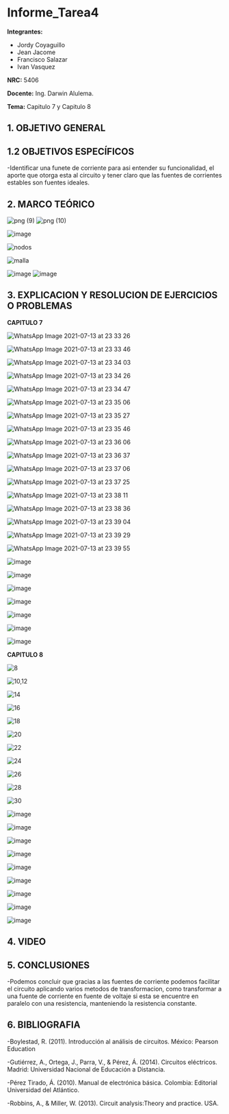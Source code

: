 # Informe_Tarea4
**Integrantes:**
- Jordy Coyaguillo
- Jean Jacome
- Francisco Salazar
- Ivan Vasquez



 **NRC:** 5406
 
 **Docente:** Ing. Darwin Alulema.
 
 **Tema:** Capitulo 7 y Capitulo 8 
 
 ## 1. OBJETIVO GENERAL
 



 ## 1.2 OBJETIVOS ESPECÍFICOS
 
-Identificar una funete de corriente para asi entender su funcionalidad, el aporte que otorga esta al circuito y tener claro que las fuentes de corrientes estables son fuentes ideales.




 ## 2. MARCO TEÓRICO 
 

![png (9)](https://user-images.githubusercontent.com/85137954/125520694-2e7aeaa5-b805-47dd-85c0-2f57ab340656.png)
![png (10)](https://user-images.githubusercontent.com/85137954/125537929-a08e9253-6eef-49e5-bb88-304a78221b96.png)

![image](https://user-images.githubusercontent.com/85137954/125568575-352a651e-5e1d-4086-bfe2-bfa36443bb96.png)

![nodos](https://user-images.githubusercontent.com/84586968/125584888-2005881c-63ce-4e1f-8559-c24487821760.png)

![malla](https://user-images.githubusercontent.com/84586968/125584891-e25e53aa-1ad8-400d-b907-4e7257c5128a.png)


![image](https://user-images.githubusercontent.com/85137954/125565314-e0ab15f6-546d-43fc-bc11-21679ce99930.png)
![image](https://user-images.githubusercontent.com/85137954/125571280-755a0f9d-a16b-44d1-835e-689d70c950a5.png)



 
 ## 3. EXPLICACION Y RESOLUCION DE EJERCICIOS O PROBLEMAS 
 
 **CAPITULO 7**
 
 ![WhatsApp Image 2021-07-13 at 23 33 26](https://user-images.githubusercontent.com/85137954/125562288-9d4ba8b9-d4d7-4272-9f96-9dd55bbfdf2d.jpeg)

![WhatsApp Image 2021-07-13 at 23 33 46](https://user-images.githubusercontent.com/85137954/125562296-33ca472d-ac96-462f-b09d-56d486691d10.jpeg)

![WhatsApp Image 2021-07-13 at 23 34 03](https://user-images.githubusercontent.com/85137954/125562308-783e7cfa-d3f9-4606-bae0-78ba96fd06e8.jpeg)
 
 ![WhatsApp Image 2021-07-13 at 23 34 26](https://user-images.githubusercontent.com/85137954/125562322-a8c39373-31d0-462a-886e-e72fc1a6586a.jpeg)

![WhatsApp Image 2021-07-13 at 23 34 47](https://user-images.githubusercontent.com/85137954/125562336-3d1bb4af-c7f7-4450-b1f1-a55710a4f7b9.jpeg)

![WhatsApp Image 2021-07-13 at 23 35 06](https://user-images.githubusercontent.com/85137954/125562345-008d091d-6dcb-4127-a05b-633e4589be3b.jpeg)

![WhatsApp Image 2021-07-13 at 23 35 27](https://user-images.githubusercontent.com/85137954/125562359-53abc8ef-258b-4cf3-8dd9-7480933411a7.jpeg)

![WhatsApp Image 2021-07-13 at 23 35 46](https://user-images.githubusercontent.com/85137954/125562370-0124038f-628a-4938-b850-bff45c54c116.jpeg)

![WhatsApp Image 2021-07-13 at 23 36 06](https://user-images.githubusercontent.com/85137954/125562379-2f414f15-a542-47ab-be9a-45bc9d01a006.jpeg)

![WhatsApp Image 2021-07-13 at 23 36 37](https://user-images.githubusercontent.com/85137954/125562387-7b817f71-fd60-48d4-9216-23f5a0f59fec.jpeg)

![WhatsApp Image 2021-07-13 at 23 37 06](https://user-images.githubusercontent.com/85137954/125562397-1e8fab0d-c141-4c7c-aa7e-453192217b68.jpeg)
 
![WhatsApp Image 2021-07-13 at 23 37 25](https://user-images.githubusercontent.com/85137954/125562410-bd61860f-29b0-4343-bbef-47422e54112c.jpeg)
 
![WhatsApp Image 2021-07-13 at 23 38 11](https://user-images.githubusercontent.com/85137954/125562418-dc4cd283-65ef-4a67-9e9c-a7eac4ec40f7.jpeg)
 
![WhatsApp Image 2021-07-13 at 23 38 36](https://user-images.githubusercontent.com/85137954/125562432-0054dc3b-7caa-448f-ad53-d3586d355888.jpeg)
 
![WhatsApp Image 2021-07-13 at 23 39 04](https://user-images.githubusercontent.com/85137954/125562448-7a567e38-f1fd-4fff-bd9b-bf11e07dc082.jpeg)
 
![WhatsApp Image 2021-07-13 at 23 39 29](https://user-images.githubusercontent.com/85137954/125562466-cb89938e-6a84-48db-8f98-5c2a1ecd5932.jpeg)
 
![WhatsApp Image 2021-07-13 at 23 39 55](https://user-images.githubusercontent.com/85137954/125562477-74ef74b0-e73a-450a-82c8-b274c0615531.jpeg)
 
 ![image](https://user-images.githubusercontent.com/85137954/125556457-cb86910e-8a25-4c8b-808a-3b8ef2a4c265.png)
 
 ![image](https://user-images.githubusercontent.com/85137954/125556363-f3806355-7382-4768-a67c-dc31c94da9c9.png)

 ![image](https://user-images.githubusercontent.com/85137954/125559502-0b42974b-06d5-4d16-a5c0-e30f6c11fb44.png)

![image](https://user-images.githubusercontent.com/85137954/125559608-4a5c7022-7be7-4cdc-a038-07f8ea61e0e5.png)

![image](https://user-images.githubusercontent.com/85137954/125559815-42e914d3-df11-4ffb-80eb-e4bf58501f6c.png)

![image](https://user-images.githubusercontent.com/85137954/125559979-7cc1e24b-d8e3-4a88-ac4e-c399c82a704a.png)

![image](https://user-images.githubusercontent.com/85137954/125560038-4e0678da-b0bb-4ddf-8b48-7caa739e1aae.png)


 **CAPITULO 8**
 
 ![8](https://user-images.githubusercontent.com/84586968/125583779-f44472fd-288d-4d1a-b137-eafa7c83723c.PNG)
 
![10,12](https://user-images.githubusercontent.com/84586968/125583787-0ba42ad3-982d-408d-a441-5c98ddee43f5.PNG)

![14](https://user-images.githubusercontent.com/84586968/125583794-69a373df-9c1b-4458-a7c2-f290740d2e86.PNG)

![16](https://user-images.githubusercontent.com/84586968/125583798-416cfadc-aa69-42f0-be85-b56f9116612c.PNG)

![18](https://user-images.githubusercontent.com/84586968/125583812-c54a332c-235c-4eb1-a02c-a4b385c6ff73.PNG)

![20](https://user-images.githubusercontent.com/84586968/125583817-6d6e7c6b-9572-4ce6-8d40-a69c1f7ac5d9.PNG)

![22](https://user-images.githubusercontent.com/84586968/125583848-dd2cdf6d-d974-4c76-ac51-22f7ef8919f0.PNG)

![24](https://user-images.githubusercontent.com/84586968/125583854-91bbb89d-4d1f-4962-ac0a-57a4b8e84ee5.PNG)

![26](https://user-images.githubusercontent.com/84586968/125583858-cb7b3d60-6ff1-4bdc-86e2-4e284139d11b.PNG)

![28](https://user-images.githubusercontent.com/84586968/125583864-148b8990-9262-4071-a717-8a83902f9348.PNG)

![30](https://user-images.githubusercontent.com/84586968/125583869-962bb10d-dfa2-410b-bd35-cc593f6c971a.PNG)
 
 ![image](https://user-images.githubusercontent.com/85137954/125571323-f91362c7-5856-4982-8955-2036c4666459.png)
 
![image](https://user-images.githubusercontent.com/85137954/125571351-eebf9476-3bbc-446f-a591-283129e4ccd1.png)

![image](https://user-images.githubusercontent.com/85137954/125571386-5810f4ae-7e33-40cd-bb77-767bf0344b50.png)

![image](https://user-images.githubusercontent.com/85137954/125571445-02e4e651-a671-4a38-be82-b40fed4c2ad5.png)

![image](https://user-images.githubusercontent.com/85137954/125571471-ed4fccf1-8d88-459b-8ed9-4efe8d96179f.png)

![image](https://user-images.githubusercontent.com/85137954/125571492-9c893540-6bd4-4991-b0a8-2d87a846d860.png)

![image](https://user-images.githubusercontent.com/85137954/125571510-5ed59ef4-9e7f-4a1e-bd48-3986033d7d1e.png)

![image](https://user-images.githubusercontent.com/85137954/125571524-987d36f0-f432-47b6-a810-6dbcae836ced.png)

![image](https://user-images.githubusercontent.com/85137954/125571608-d47c3d2d-5431-45c4-b927-6e0310a39a68.png)

## 4. VIDEO



## 5. CONCLUSIONES

-Podemos concluir que gracias a las fuentes de corriente podemos facilitar el circuito aplicando varios metodos de transformacion, como transformar a una fuente de corriente en fuente de voltaje si esta se encuentre en paralelo con una resistencia, manteniendo la resistencia constante.


## 6. BIBLIOGRAFIA

-Boylestad, R. (2011). Introducción al análisis de circuitos. México: Pearson Education

-Gutiérrez, A., Ortega, J., Parra, V., & Pérez, Á. (2014). Circuitos eléctricos. Madrid: Universidad Nacional de Educación a Distancia.

-Pérez Tirado, Á. (2010). Manual de electrónica básica. Colombia: Editorial Universidad del Atlántico.

-Robbins, A., & Miller, W. (2013). Circuit analysis:Theory and practice. USA.


